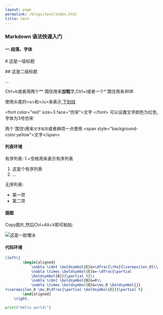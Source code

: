 ```yaml
---
layout: page
permalink: /blogs/text/index.html
title: text
---
```

### Markdown 语法快速入门

#### 一.段落、字体

\# 这是一级标题

\## 这是二级标题

...

Ctrl+b或者用两个** 围住用来**加粗**字,Ctrl+i或者一个* 围住用来*斜体*.
   
使用头尾的\<u>和\</u>来表示<u> 下划线</u>

\<font color="red" size=3 face="仿宋">文字 \</font>
可以设置文字颜色为红色,字体为3号仿宋

两个\`围住\用来`文字高亮`或者麻烦一点使用
\<span style="background-color:yellow">文字\</span>

#### 列表环境

有序列表:
1.+空格用来表示有序列表

1. 这是个有序列表
2. ...
   
无序列表:

- 第一项
- 第二项


#### 插图

Copy图片,然后Ctrl+Alt+V即可粘贴:

![这是一脸懵冰](2024-01-21-12-43-36.png)


#### 代码环境
```LaTeX
\left\{
        \begin{aligned}
            \nabla \cdot \boldsymbol{E}&=\dfrac{\rho}{\varepsilon_0}\\
            \nabla \times \boldsymbol{E}&=-\dfrac{\partial
            \boldsymbol{B}}{\partial t}\\
            \nabla \cdot \boldsymbol{B}&=0\\
            \nabla \times \boldsymbol{B}&=\mu_0 \boldsymbol{j}
+\varepsilon_0 \mu_0\dfrac{\partial \boldsymbol{E}}{\partial t}
        \end{aligned}
    \right.
```
```Python
print("Hello world!")
```

